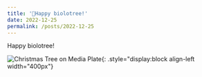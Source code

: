 ```yaml
---
title: '🦠Happy biolotree!'
date: 2022-12-25
permalink: /posts/2022-12-25
---
```

Happy biolotree!


![Christmas Tree on Media Plate](https://rengshu-li.github.io/academicpages/images/christmas-tree-media.png){: .style="display:block align-left width="400px"}
